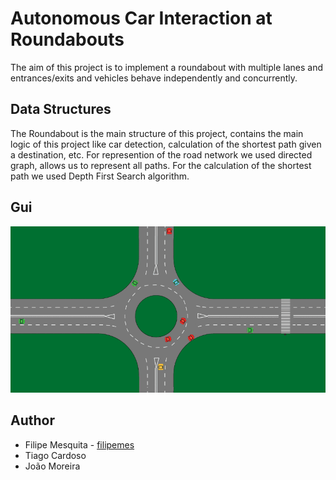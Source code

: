 # Autonomous Car Interaction at Roundabouts

The aim of this project is to implement a roundabout with multiple lanes and
entrances/exits and vehicles behave independently and concurrently.

## Data Structures

The Roundabout is the main structure of this project, contains the main logic of this project like car detection,  calculation of the shortest path given a destination, etc. For represention of the road network we used directed graph, allows us to represent all paths. For the calculation of the shortest path we used Depth First Search algorithm.

## Gui

![Roundabout](screenshot/roundabout.gif)

## Author

* Filipe Mesquita - [filipemes](https://github.com/filipemes)
* Tiago Cardoso
* João Moreira
